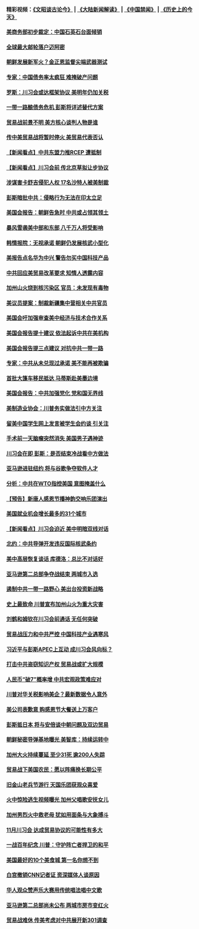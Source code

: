 #### 精彩视频：[《文昭谈古论今》](https://github.com/gfw-breaker/wenzhao/blob/master/README.md?t=11160932) | [《大陆新闻解读》](https://github.com/gfw-breaker/ntdtv-comedy/blob/master/README.md?t=11160932) | [《中国禁闻》](https://github.com/gfw-breaker/ntdtv-news/blob/master/README.md?t=11160932) | [《历史上的今天》](https://github.com/gfw-breaker/today-in-history/blob/master/README.md?t=11160932) 

#### [美商务部初步裁定：中国石英石台面倾销](../pages/nsc412/n10855128.md?t=11160932) 

#### [全球最大邮轮落户迈阿密](../pages/nsc412/n10855367.md?t=11160932) 

#### [朝鲜发展新军火？金正恩监督尖端武器测试](../pages/nsc412/n10855089.md?t=11160932) 

#### [专家：中国债务率太疯狂 难掩破产问题](../pages/nsc412/n10854958.md?t=11160932) 

#### [罗斯：川习会或达框架协议 美明年仍加关税](../pages/nsc412/n10854923.md?t=11160932) 

#### [一带一路酿债务危机 彭斯将详述替代方案](../pages/nsc412/n10854827.md?t=11160932) 

#### [贸易战前景不明 美方核心谈判人物是谁](../pages/nsc412/n10854405.md?t=11160932) 

#### [传中美贸易战将暂时停火 美贸易代表否认](../pages/nsc412/n10854807.md?t=11160932) 

#### [【新闻看点】中共东盟力推RCEP 遭抵制](../pages/nsc412/n10854549.md?t=11160932) 

#### [【新闻看点】川习会前 传北京草拟让步协议](../pages/nsc412/n10854649.md?t=11160932) 

#### [涉谋害卡舒吉侵犯人权 17名沙特人被美制裁](../pages/nsc412/n10854611.md?t=11160932) 

#### [彭斯暗批中共：侵略行为无法在印太立足](../pages/nsc412/n10853726.md?t=11160932) 

#### [美国会报告：朝鲜告急时 中共或占领其领土](../pages/nsc412/n10852870.md?t=11160932) 

#### [暴风雪袭美中部和东部 八千万人将受影响](../pages/nsc412/n10853082.md?t=11160932) 

#### [韩情报院：无视承诺 朝鲜仍发展核武小型化](../pages/nsc412/n10853349.md?t=11160932) 

#### [美报告点名华为中兴 警告勿买中国科技产品](../pages/nsc412/n10852143.md?t=11160932) 

#### [中共回应美贸易改革要求 知情人透露内容](../pages/nsc412/n10852470.md?t=11160932) 

#### [加州山火烧到核污染区 官员：未发现有毒物](../pages/nsc412/n10852387.md?t=11160932) 

#### [美议员提案：制裁新疆集中营相关中共官员](../pages/nsc412/n10852429.md?t=11160932) 

#### [美国会吁加强审查美中经济与技术合作关系](../pages/nsc412/n10852368.md?t=11160932) 

#### [美国会报告提十建议 依法起诉中共在美机构](../pages/nsc412/n10851671.md?t=11160932) 

#### [美国会报告提三点建议 对抗中共一带一路](../pages/nsc412/n10852252.md?t=11160932) 

#### [专家：中共从未兑现过承诺 美不能再被欺骗](../pages/nsc412/n10851988.md?t=11160932) 

#### [首批大篷车移民抵达 马蒂斯赴美墨边境](../pages/nsc412/n10851949.md?t=11160932) 

#### [美国会报告：中共加强党化 党和国无界线](../pages/nsc412/n10851682.md?t=11160932) 

#### [美制造业协会：川普务实做法引中方关注](../pages/nsc412/n10851022.md?t=11160932) 

#### [留美中国学生网上发言被学生会约谈 引关注](../pages/nsc412/n10850335.md?t=11160932) 

#### [手术前一天脑瘤突然消失 美国男子遇神迹](../pages/nsc412/n10850402.md?t=11160932) 

#### [川习会在即 彭斯：是否结束冷战看中方做法](../pages/nsc412/n10849918.md?t=11160932) 

#### [亚马逊进驻纽约 将与谷歌争夺软件人才](../pages/nsc412/n10850103.md?t=11160932) 

#### [分析：中共在WTO指控美国 意图掩盖什么](../pages/nsc412/n10849991.md?t=11160932) 

#### [【预告】新唐人感恩节播神韵交响乐团演出](../pages/nsc412/n10849459.md?t=11160932) 

#### [美国就业机会增长最多的31个城市](../pages/nsc412/n10849779.md?t=11160932) 

#### [【新闻看点】川习会迫近 美中明暗双线对话](../pages/nsc412/n10849537.md?t=11160932) 

#### [北约：中共导弹开发违反国际核武条约](../pages/nsc412/n10849551.md?t=11160932) 

#### [美中高层恢复谈话 库德洛：总比不对话好](../pages/nsc412/n10849556.md?t=11160932) 

#### [亚马逊第二总部争夺战结束 两城市入选](../pages/nsc412/n10849466.md?t=11160932) 

#### [遏制中共一带一路野心 美出台投资新战略](../pages/nsc412/n10849450.md?t=11160932) 

#### [史上最致命 川普宣布加州山火为重大灾害](../pages/nsc412/n10848539.md?t=11160932) 

#### [刘鹤和姆钦在川习会前通话 无任何突破](../pages/nsc412/n10848020.md?t=11160932) 

#### [贸易战压力和中共严控 中国科技产业遇寒风](../pages/nsc412/n10847923.md?t=11160932) 

#### [习近平与彭斯APEC上互动 成川习会风向标？](../pages/nsc412/n10847020.md?t=11160932) 

#### [打击中共盗窃知识产权 贸易战或扩大规模](../pages/nsc412/n10847555.md?t=11160932) 

#### [人民币“破7”概率增 中共宏观政策难应对](../pages/nsc412/n10847226.md?t=11160932) 

#### [川普对华关税影响美企？最新数据令人意外](../pages/nsc412/n10847315.md?t=11160932) 

#### [美公司表歉意 购感恩节大餐送上万客户](../pages/nsc412/n10847299.md?t=11160932) 

#### [彭斯抵日本 将与安倍谈中朝问题及双边贸易](../pages/nsc412/n10847210.md?t=11160932) 

#### [朝鲜秘密导弹基地曝光 美智库：持续运转中](../pages/nsc412/n10847109.md?t=11160932) 

#### [加州大火持续蔓延 至少31死 逾200人失踪](../pages/nsc412/n10847045.md?t=11160932) 

#### [贸易战下美国农民：愿以阵痛换长期公平](../pages/nsc412/n10846451.md?t=11160932) 

#### [旧金山老兵节游行  天国乐团获观众喜爱](../pages/nsc412/n10845851.md?t=11160932) 

#### [火中惊险逃生视频曝光 加州父唱歌安抚女儿](../pages/nsc412/n10845756.md?t=11160932) 

#### [加州男烈火中救老母 犹如用面条与大象搏斗](../pages/nsc412/n10845700.md?t=11160932) 

#### [11月川习会 达成贸易协议的可能性有多大](../pages/nsc412/n10845515.md?t=11160932) 

#### [一战百年纪念 川普：守护阵亡者捍卫的和平](../pages/nsc412/n10845450.md?t=11160932) 

#### [美国最好的10个美食城 第一名你想不到](../pages/nsc412/n10842746.md?t=11160932) 

#### [白宫撤销CNN记者证 资深媒体人谈原因](../pages/nsc412/n10845359.md?t=11160932) 

#### [华人观众赞声乐大赛用传统唱法唱中文歌](../pages/nsc412/n10844686.md?t=11160932) 

#### [亚马逊第二总部尚未公布 两城市房市变红火](../pages/nsc412/n10845253.md?t=11160932) 

#### [贸易战难休 传美考虑对中共展开新301调查](../pages/nsc412/n10845197.md?t=11160932) 

